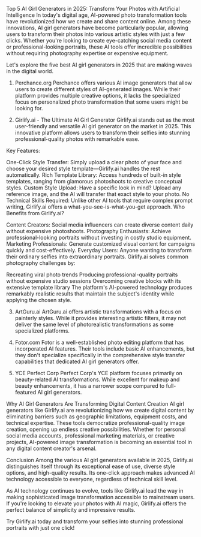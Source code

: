 Top 5 AI Girl Generators in 2025: Transform Your Photos with Artificial Intelligence
In today's digital age, AI-powered photo transformation tools have revolutionized how we create and share content online. Among these innovations, AI girl generators have become particularly popular, allowing users to transform their photos into various artistic styles with just a few clicks. Whether you're looking to create eye-catching social media content or professional-looking portraits, these AI tools offer incredible possibilities without requiring photography expertise or expensive equipment.

Let's explore the five best AI girl generators in 2025 that are making waves in the digital world.

1. Perchance.org
Perchance offers various AI image generators that allow users to create different styles of AI-generated images. While their platform provides multiple creative options, it lacks the specialized focus on personalized photo transformation that some users might be looking for.

2. Girlify.ai - The Ultimate AI Girl Generator
Girlify.ai stands out as the most user-friendly and versatile AI girl generator on the market in 2025. This innovative platform allows users to transform their selfies into stunning professional-quality photos with remarkable ease.

Key Features:

One-Click Style Transfer: Simply upload a clear photo of your face and choose your desired style template—Girlify.ai handles the rest automatically.
Rich Template Library: Access hundreds of built-in style templates, ranging from glamorous photoshoots to creative conceptual styles.
Custom Style Upload: Have a specific look in mind? Upload any reference image, and the AI will transfer that exact style to your photo.
No Technical Skills Required: Unlike other AI tools that require complex prompt writing, Girlify.ai offers a what-you-see-is-what-you-get approach.
Who Benefits from Girlify.ai?

Content Creators: Social media influencers can create diverse content daily without expensive photoshoots.
Photography Enthusiasts: Achieve professional-looking portraits without investing in costly studio equipment.
Marketing Professionals: Generate customized visual content for campaigns quickly and cost-effectively.
Everyday Users: Anyone wanting to transform their ordinary selfies into extraordinary portraits.
Girlify.ai solves common photography challenges by:

Recreating viral photo trends
Producing professional-quality portraits without expensive studio sessions
Overcoming creative blocks with its extensive template library
The platform's AI-powered technology produces remarkably realistic results that maintain the subject's identity while applying the chosen style.

3. ArtGuru.ai
ArtGuru.ai offers artistic transformations with a focus on painterly styles. While it provides interesting artistic filters, it may not deliver the same level of photorealistic transformations as some specialized platforms.

4. Fotor.com
Fotor is a well-established photo editing platform that has incorporated AI features. Their tools include basic AI enhancements, but they don't specialize specifically in the comprehensive style transfer capabilities that dedicated AI girl generators offer.

5. YCE Perfect Corp
Perfect Corp's YCE platform focuses primarily on beauty-related AI transformations. While excellent for makeup and beauty enhancements, it has a narrower scope compared to full-featured AI girl generators.

Why AI Girl Generators Are Transforming Digital Content Creation
AI girl generators like Girlify.ai are revolutionizing how we create digital content by eliminating barriers such as geographic limitations, equipment costs, and technical expertise. These tools democratize professional-quality image creation, opening up endless creative possibilities. Whether for personal social media accounts, professional marketing materials, or creative projects, AI-powered image transformation is becoming an essential tool in any digital content creator's arsenal.

Conclusion
Among the various AI girl generators available in 2025, Girlify.ai distinguishes itself through its exceptional ease of use, diverse style options, and high-quality results. Its one-click approach makes advanced AI technology accessible to everyone, regardless of technical skill level.

As AI technology continues to evolve, tools like Girlify.ai lead the way in making sophisticated image transformation accessible to mainstream users. If you're looking to elevate your photos with AI magic, Girlify.ai offers the perfect balance of simplicity and impressive results.

Try Girlify.ai today and transform your selfies into stunning professional portraits with just one click!
